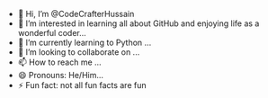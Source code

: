 - 👋 Hi, I’m @CodeCrafterHussain
- 👀 I’m interested in learning all about GitHub and enjoying life as a wonderful coder...
- 🌱 I’m currently learning to Python  ...
- 💞️ I’m looking to collaborate on ...
- 📫 How to reach me ...
- 😄 Pronouns: He/Him...
- ⚡ Fun fact: not all fun facts are fun

<!---
CodeCrafterHussain/CodeCrafterHussain is a ✨ special ✨ repository because its `README.md` (this file) appears on your GitHub profile.
You can click the Preview link to take a look at your changes.
--->
